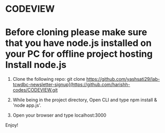 # CODEVIEW

# Before cloning please make sure that you have node.js installed on your PC for offline project hosting Install node.js

1. Clone the following repo: git clone https://github.com/yashsati29/lab-tcwdbc-newsletter-signup](https://github.com/harishh-codes/CODEVIEW.git

2. While being in the project directory, Open CLI and type npm install & 'node app.js'.

3. Open your browser and type localhost:3000

Enjoy!
